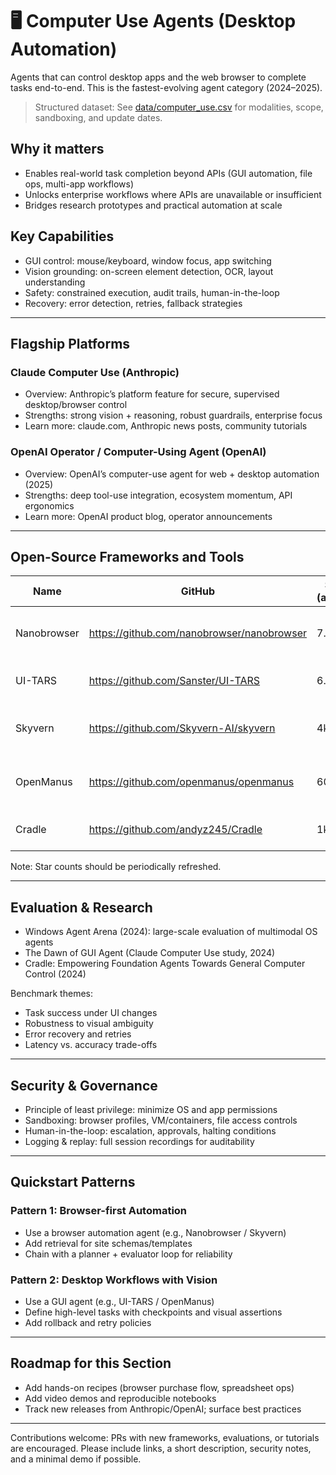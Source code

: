 # 🖥️ Computer Use Agents (Desktop Automation)

Agents that can control desktop apps and the web browser to complete tasks end-to-end. This is the fastest-evolving agent category (2024–2025).

> Structured dataset: See [data/computer_use.csv](../data/computer_use.csv) for modalities, scope, sandboxing, and update dates.

## Why it matters
- Enables real-world task completion beyond APIs (GUI automation, file ops, multi-app workflows)
- Unlocks enterprise workflows where APIs are unavailable or insufficient
- Bridges research prototypes and practical automation at scale

## Key Capabilities
- GUI control: mouse/keyboard, window focus, app switching
- Vision grounding: on-screen element detection, OCR, layout understanding
- Safety: constrained execution, audit trails, human-in-the-loop
- Recovery: error detection, retries, fallback strategies

---

## Flagship Platforms

### Claude Computer Use (Anthropic)
- Overview: Anthropic’s platform feature for secure, supervised desktop/browser control
- Strengths: strong vision + reasoning, robust guardrails, enterprise focus
- Learn more: claude.com, Anthropic news posts, community tutorials

### OpenAI Operator / Computer-Using Agent (OpenAI)
- Overview: OpenAI’s computer-use agent for web + desktop automation (2025)
- Strengths: deep tool-use integration, ecosystem momentum, API ergonomics
- Learn more: OpenAI product blog, operator announcements

---

## Open-Source Frameworks and Tools

| Name | GitHub | Stars (approx) | Description | Notes |
|------|--------|----------------|-------------|-------|
| Nanobrowser | https://github.com/nanobrowser/nanobrowser | 7.1k | Browser agent for navigating and acting on the web | Vision + DOM strategies |
| UI-TARS | https://github.com/Sanster/UI-TARS | 6.5k | General GUI agent for desktop automation | Multimodal control |
| Skyvern | https://github.com/Skyvern-AI/skyvern | 4k | Autonomous web agent with vision and HTML extraction | Strong web focus |
| OpenManus | https://github.com/openmanus/openmanus | 600+ | Open-source alternative to Manus/Operator-style control | Early but promising |
| Cradle | https://github.com/andyz245/Cradle | 1k | General computer control via LLM planning | Research-oriented |

Note: Star counts should be periodically refreshed.

---

## Evaluation & Research
- Windows Agent Arena (2024): large-scale evaluation of multimodal OS agents
- The Dawn of GUI Agent (Claude Computer Use study, 2024)
- Cradle: Empowering Foundation Agents Towards General Computer Control (2024)

Benchmark themes:
- Task success under UI changes
- Robustness to visual ambiguity
- Error recovery and retries
- Latency vs. accuracy trade-offs

---

## Security & Governance
- Principle of least privilege: minimize OS and app permissions
- Sandboxing: browser profiles, VM/containers, file access controls
- Human-in-the-loop: escalation, approvals, halting conditions
- Logging & replay: full session recordings for auditability

---

## Quickstart Patterns

### Pattern 1: Browser-first Automation
- Use a browser automation agent (e.g., Nanobrowser / Skyvern)
- Add retrieval for site schemas/templates
- Chain with a planner + evaluator loop for reliability

### Pattern 2: Desktop Workflows with Vision
- Use a GUI agent (e.g., UI-TARS / OpenManus)
- Define high-level tasks with checkpoints and visual assertions
- Add rollback and retry policies

---

## Roadmap for this Section
- Add hands-on recipes (browser purchase flow, spreadsheet ops)
- Add video demos and reproducible notebooks
- Track new releases from Anthropic/OpenAI; surface best practices

---

Contributions welcome: PRs with new frameworks, evaluations, or tutorials are encouraged. Please include links, a short description, security notes, and a minimal demo if possible.

